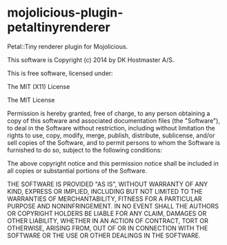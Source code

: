 mojolicious-plugin-petaltinyrenderer
====================================

Petal::Tiny renderer plugin for Mojolicious.

This software is Copyright (c) 2014 by DK Hostmaster A/S.

This is free software, licensed under:

  The MIT (X11) License

The MIT License

Permission is hereby granted, free of charge, to any person
obtaining a copy of this software and associated
documentation files (the "Software"), to deal in the Software
without restriction, including without limitation the rights to
use, copy, modify, merge, publish, distribute, sublicense,
and/or sell copies of the Software, and to permit persons to
whom the Software is furnished to do so, subject to the
following conditions:

The above copyright notice and this permission notice shall
be included in all copies or substantial portions of the
Software.

THE SOFTWARE IS PROVIDED "AS IS", WITHOUT
WARRANTY OF ANY KIND, EXPRESS OR IMPLIED,
INCLUDING BUT NOT LIMITED TO THE WARRANTIES OF
MERCHANTABILITY, FITNESS FOR A PARTICULAR
PURPOSE AND NONINFRINGEMENT. IN NO EVENT
SHALL THE AUTHORS OR COPYRIGHT HOLDERS BE
LIABLE FOR ANY CLAIM, DAMAGES OR OTHER
LIABILITY, WHETHER IN AN ACTION OF CONTRACT,
TORT OR OTHERWISE, ARISING FROM, OUT OF OR IN
CONNECTION WITH THE SOFTWARE OR THE USE OR
OTHER DEALINGS IN THE SOFTWARE.
